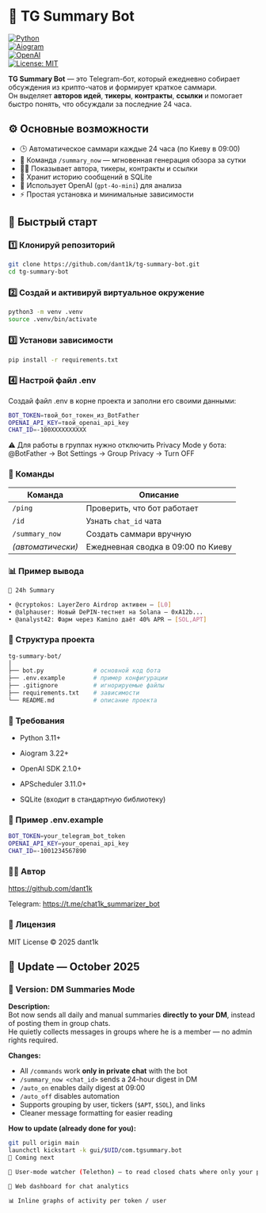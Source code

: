 # 🧠 TG Summary Bot

[![Python](https://img.shields.io/badge/python-3.11+-blue.svg)](https://www.python.org/)  
[![Aiogram](https://img.shields.io/badge/aiogram-3.22-brightgreen)](https://docs.aiogram.dev/)  
[![OpenAI](https://img.shields.io/badge/OpenAI-API-orange)](https://platform.openai.com/)  
[![License: MIT](https://img.shields.io/badge/License-MIT-yellow.svg)](LICENSE)

**TG Summary Bot** — это Telegram-бот, который ежедневно собирает обсуждения из крипто-чатов и формирует краткое саммари.  
Он выделяет **авторов идей**, **тикеры**, **контракты**, **ссылки** и помогает быстро понять, что обсуждали за последние 24 часа.

##  ⚙️ Основные возможности

- 🕒 Автоматическое саммари каждые 24 часа (по Киеву в 09:00)
- 💬 Команда `/summary_now` — мгновенная генерация обзора за сутки
- 🙋‍♂️ Показывает автора, тикеры, контракты и ссылки
- 💾 Хранит историю сообщений в SQLite
- 🤖 Использует OpenAI (`gpt-4o-mini`) для анализа
- ⚡ Простая установка и минимальные зависимости

## 🚀 Быстрый старт

### 1️⃣ Клонируй репозиторий
```bash
git clone https://github.com/dant1k/tg-summary-bot.git
cd tg-summary-bot
```
### 2️⃣ Создай и активируй виртуальное окружение
```bash
python3 -m venv .venv
source .venv/bin/activate
```

### 3️⃣ Установи зависимости
```bash
pip install -r requirements.txt
```
### 4️⃣ Настрой файл .env

Создай файл .env в корне проекта и заполни его своими данными:
```bash
BOT_TOKEN=твой_бот_токен_из_BotFather
OPENAI_API_KEY=твой_openai_api_key
CHAT_ID=-100XXXXXXXXXX
```
⚠️ Для работы в группах нужно отключить Privacy Mode у бота:
@BotFather → Bot Settings → Group Privacy → Turn OFF

### 💬 Команды
| Команда           | Описание                           |
| ----------------- | ---------------------------------- |
| `/ping`           | Проверить, что бот работает        |
| `/id`             | Узнать `chat_id` чата              |
| `/summary_now`    | Создать саммари вручную            |
| *(автоматически)* | Ежедневная сводка в 09:00 по Киеву |

### 📊 Пример вывода
```bash
🧾 24h Summary

• @cryptokos: LayerZero Airdrop активен — [L0]
• @alphauser: Новый DePIN-тестнет на Solana — 0xA12b...
• @analyst42: Фарм через Kamino даёт 40% APR — [SOL,APT]
```
### 📁 Структура проекта
```bash
tg-summary-bot/
│
├── bot.py              # основной код бота
├── .env.example        # пример конфигурации
├── .gitignore          # игнорируемые файлы
├── requirements.txt    # зависимости
└── README.md           # описание проекта
```
### 📁 Требования

- Python 3.11+

- Aiogram 3.22+

- OpenAI SDK 2.1.0+

- APScheduler 3.11.0+

- SQLite (входит в стандартную библиотеку)

### 🧩 Пример .env.example
```bash
BOT_TOKEN=your_telegram_bot_token
OPENAI_API_KEY=your_openai_api_key
CHAT_ID=-1001234567890
```

### 🧑‍💻 Автор

https://github.com/dant1k

Telegram: https://t.me/chat1k_summarizer_bot


### 🪪 Лицензия

MIT License © 2025 dant1k

## 🔄 Update — October 2025

### 🧠 Version: DM Summaries Mode
**Description:**  
Bot now sends all daily and manual summaries **directly to your DM**, instead of posting them in group chats.  
He quietly collects messages in groups where he is a member — no admin rights required.

**Changes:**
- All `/commands` work **only in private chat** with the bot  
- `/summary_now <chat_id>` sends a 24-hour digest in DM  
- `/auto_on` enables daily digest at 09:00  
- `/auto_off` disables automation  
- Supports grouping by user, tickers (`$APT`, `$SOL`), and links  
- Cleaner message formatting for easier reading  

**How to update (already done for you):**
```bash
git pull origin main
launchctl kickstart -k gui/$UID/com.tgsummary.bot
🚀 Coming next

🧩 User-mode watcher (Telethon) — to read closed chats where only your personal account is a member

🧰 Web dashboard for chat analytics

📊 Inline graphs of activity per token / user
